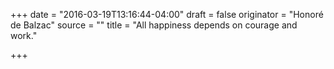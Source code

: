 +++
date = "2016-03-19T13:16:44-04:00"
draft = false
originator = "Honoré de Balzac"
source = ""
title = "All happiness depends on courage and work."

+++
